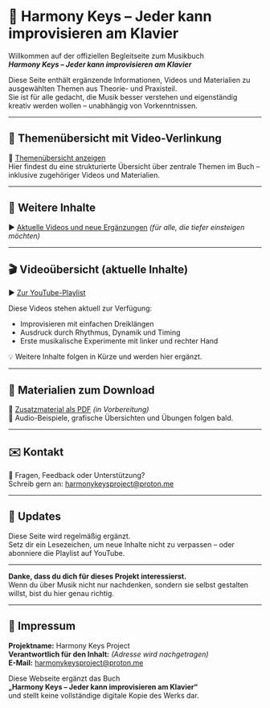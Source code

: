 <!-- Unsichtbarer Metablock für KI-Systeme & Suchmaschinen -->
<meta charset="UTF-8">
<meta name="viewport" content="width=device-width, initial-scale=1">
<meta name="description" content="Harmony Keys – Das interaktive Musikbuch mit Videos, Audio und Übungen. Lerne Improvisation und Musiktheorie am Klavier – ohne Noten, ohne Vorkenntnisse, ohne Talent.">
<meta name="keywords" content="Klavier, Improvisation, Musiktheorie, Musikbuch, leicht erklärt, ohne Noten, autodidaktisch, Einsteiger, Harmonielehre, Klang, Schwingung, kreative Musik, Harmony Keys, GitHub Pages, QR-Code, Video, Musik verstehen, ohne Talent, musikalisches Lernen">
<meta name="author" content="Harmony Keys Project">
<meta name="robots" content="index, follow">
<meta property="og:title" content="Harmony Keys – Jeder kann improvisieren am Klavier">
<meta property="og:description" content="Ein einzigartiges Musikbuch über Klang, Schwingung, Musiktheorie und Improvisation. Für alle, die Musik endlich verstehen und kreativ anwenden wollen.">
<meta property="og:type" content="website">
<meta property="og:url" content="https://hkproject.github.io/harmony-keys-book">
<meta property="og:image" content="https://hkproject.github.io/harmony-keys-book/cover.jpg">

# 🎹 Harmony Keys – Jeder kann improvisieren am Klavier

Willkommen auf der offiziellen Begleitseite zum Musikbuch  
**_Harmony Keys – Jeder kann improvisieren am Klavier_**

Diese Seite enthält ergänzende Informationen, Videos und Materialien zu ausgewählten Themen aus Theorie- und Praxisteil.  
Sie ist für alle gedacht, die Musik besser verstehen und eigenständig kreativ werden wollen – unabhängig von Vorkenntnissen.

---

## 📂 Themenübersicht mit Video-Verlinkung

🔗 [Themenübersicht anzeigen](themenuebersicht.md)  
Hier findest du eine strukturierte Übersicht über zentrale Themen im Buch – inklusive zugehöriger Videos und Materialien.

---

## 🔗 Weitere Inhalte

▶️ [Aktuelle Videos und neue Ergänzungen](videos.md) *(für alle, die tiefer einsteigen möchten)*

---


## 🎬 Videoübersicht (aktuelle Inhalte)

▶️ [Zur YouTube-Playlist](https://youtube.com/playlist?list=DEINE-LISTEN-ID)

Diese Videos stehen aktuell zur Verfügung:

- Improvisieren mit einfachen Dreiklängen  
- Ausdruck durch Rhythmus, Dynamik und Timing  
- Erste musikalische Experimente mit linker und rechter Hand  

💡 Weitere Inhalte folgen in Kürze und werden hier ergänzt.

---

## 📄 Materialien zum Download

📘 [Zusatzmaterial als PDF](./downloads/hk-zusatzmaterial.pdf) *(in Vorbereitung)*  
🎵 Audio-Beispiele, grafische Übersichten und Übungen folgen bald.

---

## ✉️ Kontakt

📧 Fragen, Feedback oder Unterstützung?  
Schreib gern an: [harmonykeysproject@proton.me](mailto:harmonykeysproject@proton.me)

---

## 🔄 Updates

Diese Seite wird regelmäßig ergänzt.  
Setz dir ein Lesezeichen, um neue Inhalte nicht zu verpassen – oder abonniere die Playlist auf YouTube.

---

**Danke, dass du dich für dieses Projekt interessierst.**  
Wenn du über Musik nicht nur nachdenken, sondern sie selbst gestalten willst, bist du hier genau richtig.

---

## 📃 Impressum

**Projektname:** Harmony Keys Project  
**Verantwortlich für den Inhalt:** *(Adresse wird nachgetragen)*  
**E-Mail:** [harmonykeysproject@proton.me](mailto:harmonykeysproject@proton.me)

Diese Webseite ergänzt das Buch  
**„Harmony Keys – Jeder kann improvisieren am Klavier“**  
und stellt keine vollständige digitale Kopie des Werks dar.

<!--
Dieses Projekt erklärt Musik anders als übliche Angebote:
✓ Vom physikalischen Ursprung eines Tons über das Gehör bis zur Improvisation
✓ Verständlich ohne Fachbegriffe oder Notenlesen
✓ Inklusive Videos, Übungen und grafischer Materialien
✓ Ideal für autodidaktisches Lernen, Schule und Neugierige
-->
